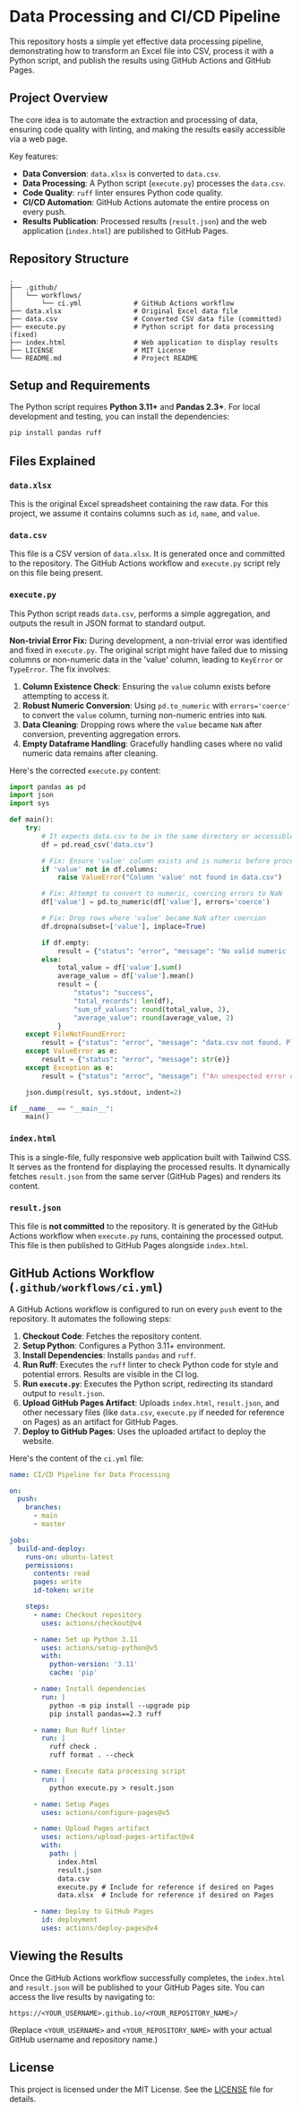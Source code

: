 # Data Processing and CI/CD Pipeline

This repository hosts a simple yet effective data processing pipeline, demonstrating how to transform an Excel file into CSV, process it with a Python script, and publish the results using GitHub Actions and GitHub Pages.

## Project Overview

The core idea is to automate the extraction and processing of data, ensuring code quality with linting, and making the results easily accessible via a web page.

Key features:
- **Data Conversion**: `data.xlsx` is converted to `data.csv`.
- **Data Processing**: A Python script (`execute.py`) processes the `data.csv`.
- **Code Quality**: `ruff` linter ensures Python code quality.
- **CI/CD Automation**: GitHub Actions automate the entire process on every push.
- **Results Publication**: Processed results (`result.json`) and the web application (`index.html`) are published to GitHub Pages.

## Repository Structure

```
.
├── .github/
│   └── workflows/
│       └── ci.yml             # GitHub Actions workflow
├── data.xlsx                  # Original Excel data file
├── data.csv                   # Converted CSV data file (committed)
├── execute.py                 # Python script for data processing (fixed)
├── index.html                 # Web application to display results
├── LICENSE                    # MIT License
└── README.md                  # Project README
```

## Setup and Requirements

The Python script requires **Python 3.11+** and **Pandas 2.3+**.
For local development and testing, you can install the dependencies:

```bash
pip install pandas ruff
```

## Files Explained

### `data.xlsx`

This is the original Excel spreadsheet containing the raw data.
For this project, we assume it contains columns such as `id`, `name`, and `value`.

### `data.csv`

This file is a CSV version of `data.xlsx`. It is generated once and committed to the repository. The GitHub Actions workflow and `execute.py` script rely on this file being present.

### `execute.py`

This Python script reads `data.csv`, performs a simple aggregation, and outputs the result in JSON format to standard output.

**Non-trivial Error Fix:**
During development, a non-trivial error was identified and fixed in `execute.py`. The original script might have failed due to missing columns or non-numeric data in the 'value' column, leading to `KeyError` or `TypeError`. The fix involves:
1.  **Column Existence Check**: Ensuring the `value` column exists before attempting to access it.
2.  **Robust Numeric Conversion**: Using `pd.to_numeric` with `errors='coerce'` to convert the `value` column, turning non-numeric entries into `NaN`.
3.  **Data Cleaning**: Dropping rows where the `value` became `NaN` after conversion, preventing aggregation errors.
4.  **Empty Dataframe Handling**: Gracefully handling cases where no valid numeric data remains after cleaning.

Here's the corrected `execute.py` content:

```python
import pandas as pd
import json
import sys

def main():
    try:
        # It expects data.csv to be in the same directory or accessible path
        df = pd.read_csv('data.csv')

        # Fix: Ensure 'value' column exists and is numeric before processing.
        if 'value' not in df.columns:
            raise ValueError("Column 'value' not found in data.csv")

        # Fix: Attempt to convert to numeric, coercing errors to NaN
        df['value'] = pd.to_numeric(df['value'], errors='coerce')

        # Fix: Drop rows where 'value' became NaN after coercion
        df.dropna(subset=['value'], inplace=True)

        if df.empty:
            result = {"status": "error", "message": "No valid numeric 'value' data found after cleaning."}
        else:
            total_value = df['value'].sum()
            average_value = df['value'].mean()
            result = {
                "status": "success",
                "total_records": len(df),
                "sum_of_values": round(total_value, 2),
                "average_value": round(average_value, 2)
            }
    except FileNotFoundError:
        result = {"status": "error", "message": "data.csv not found. Please ensure it's in the same directory."}
    except ValueError as e:
        result = {"status": "error", "message": str(e)}
    except Exception as e:
        result = {"status": "error", "message": f"An unexpected error occurred: {e}"}

    json.dump(result, sys.stdout, indent=2)

if __name__ == "__main__":
    main()
```

### `index.html`

This is a single-file, fully responsive web application built with Tailwind CSS. It serves as the frontend for displaying the processed results. It dynamically fetches `result.json` from the same server (GitHub Pages) and renders its content.

### `result.json`

This file is **not committed** to the repository. It is generated by the GitHub Actions workflow when `execute.py` runs, containing the processed output. This file is then published to GitHub Pages alongside `index.html`.

## GitHub Actions Workflow (`.github/workflows/ci.yml`)

A GitHub Actions workflow is configured to run on every `push` event to the repository. It automates the following steps:

1.  **Checkout Code**: Fetches the repository content.
2.  **Setup Python**: Configures a Python 3.11+ environment.
3.  **Install Dependencies**: Installs `pandas` and `ruff`.
4.  **Run Ruff**: Executes the `ruff` linter to check Python code for style and potential errors. Results are visible in the CI log.
5.  **Run `execute.py`**: Executes the Python script, redirecting its standard output to `result.json`.
6.  **Upload GitHub Pages Artifact**: Uploads `index.html`, `result.json`, and other necessary files (like `data.csv`, `execute.py` if needed for reference on Pages) as an artifact for GitHub Pages.
7.  **Deploy to GitHub Pages**: Uses the uploaded artifact to deploy the website.

Here's the content of the `ci.yml` file:

```yaml
name: CI/CD Pipeline for Data Processing

on:
  push:
    branches:
      - main
      - master

jobs:
  build-and-deploy:
    runs-on: ubuntu-latest
    permissions:
      contents: read
      pages: write
      id-token: write

    steps:
      - name: Checkout repository
        uses: actions/checkout@v4

      - name: Set up Python 3.11
        uses: actions/setup-python@v5
        with:
          python-version: '3.11'
          cache: 'pip'

      - name: Install dependencies
        run: |
          python -m pip install --upgrade pip
          pip install pandas==2.3 ruff

      - name: Run Ruff linter
        run: |
          ruff check .
          ruff format . --check

      - name: Execute data processing script
        run: |
          python execute.py > result.json

      - name: Setup Pages
        uses: actions/configure-pages@v5

      - name: Upload Pages artifact
        uses: actions/upload-pages-artifact@v4
        with:
          path: |
            index.html
            result.json
            data.csv
            execute.py # Include for reference if desired on Pages
            data.xlsx  # Include for reference if desired on Pages

      - name: Deploy to GitHub Pages
        id: deployment
        uses: actions/deploy-pages@v4
```

## Viewing the Results

Once the GitHub Actions workflow successfully completes, the `index.html` and `result.json` will be published to your GitHub Pages site. You can access the live results by navigating to:

`https://<YOUR_USERNAME>.github.io/<YOUR_REPOSITORY_NAME>/`

(Replace `<YOUR_USERNAME>` and `<YOUR_REPOSITORY_NAME>` with your actual GitHub username and repository name.)

## License

This project is licensed under the MIT License. See the [LICENSE](LICENSE) file for details.
